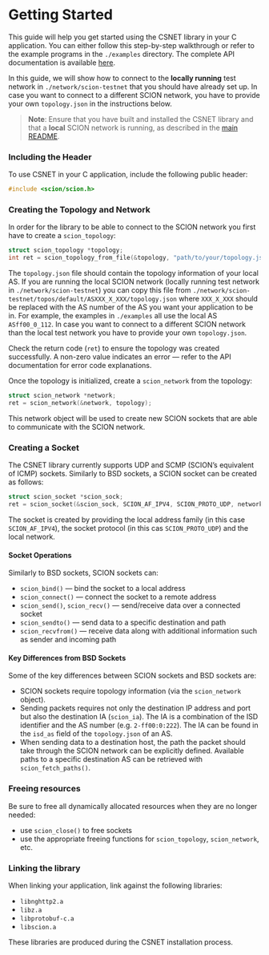 # Getting Started

This guide will help you get started using the CSNET library in your C application. You can either follow this
step-by-step walkthrough or refer to the example programs in the `./examples` directory. The complete API documentation
is available [here](https://scionproto-contrib.github.io/csnet/scion_8h.html).

In this guide, we will show how to connect to the **locally running** test network in `./network/scion-testnet` that you
should have already set up. In case you want to connect to a different SCION network, you have to provide your own
`topology.json` in the instructions below.

> **Note**: Ensure that you have built and installed the CSNET library and that a **local** SCION network is running, as
> described in the [main README](../README.md#building-and-installation).

### Including the Header

To use CSNET in your C application, include the following public header:

```C
#include <scion/scion.h>
```

### Creating the Topology and Network

In order for the library to be able to connect to the SCION network you first have to create a `scion_topology`:

```C
struct scion_topology *topology;
int ret = scion_topology_from_file(&topology, "path/to/your/topology.json");
```

The `topology.json` file should contain the topology information of your local AS. If you are running the local SCION
network (locally running test network in `./network/scion-testnet`) you can copy this file from
`./network/scion-testnet/topos/default/ASXXX_X_XXX/topology.json` where `XXX_X_XXX`
should be replaced with the AS number of the AS you want your application to be in. For example, the examples in
`./examples` all use the local AS `ASff00_0_112`. In case you want to connect to a different SCION network than the
local test network you have to
provide your own `topology.json`.

Check the return code (`ret`) to ensure the topology was created successfully. A non-zero value indicates an error —
refer to the API documentation for error code explanations.

Once the topology is initialized, create a `scion_network` from the topology:

```C
struct scion_network *network;
ret = scion_network(&network, topology);
```

This network object will be used to create new SCION sockets that are able to communicate with the SCION network.

### Creating a Socket

The CSNET library currently supports UDP and SCMP (SCION’s equivalent of ICMP) sockets. Similarly to BSD sockets, a
SCION socket can be created as follows:

```C
struct scion_socket *scion_sock;
ret = scion_socket(&scion_sock, SCION_AF_IPV4, SCION_PROTO_UDP, network);
```

The socket is created by providing the local address family (in this case `SCION_AF_IPV4`), the socket protocol (in this
cas `SCION_PROTO_UDP`) and the local network.

#### Socket Operations

Similarly to BSD sockets, SCION sockets can:

- `scion_bind()` — bind the socket to a local address
- `scion_connect()` — connect the socket to a remote address
- `scion_send()`, `scion_recv()` — send/receive data over a connected socket
- `scion_sendto()` — send data to a specific destination and path
- `scion_recvfrom()` — receive data along with additional information such as sender and incoming path

#### Key Differences from BSD Sockets

Some of the key differences between SCION sockets and BSD sockets are:

- SCION sockets require topology information (via the `scion_network` object).
- Sending packets requires not only the destination IP address and port but also the destination IA (`scion_ia`). The IA
  is a combination of the ISD identifier and the AS number (e.g. `2-ff00:0:222`). The IA can be found in the
  `isd_as` field of the `topology.json` of an AS.
- When sending data to a destination host, the path the packet should take through the SCION network can be
  explicitly defined. Available paths to a specific destination AS can be retrieved with `scion_fetch_paths()`.

### Freeing resources

Be sure to free all dynamically allocated resources when they are no longer needed:

- use `scion_close()` to free sockets
- use the appropriate freeing functions for `scion_topology`, `scion_network`, etc.

### Linking the library

When linking your application, link against the following libraries:

- `libnghttp2.a`
- `libz.a`
- `libprotobuf-c.a`
- `libscion.a`

These libraries are produced during the CSNET installation process.

